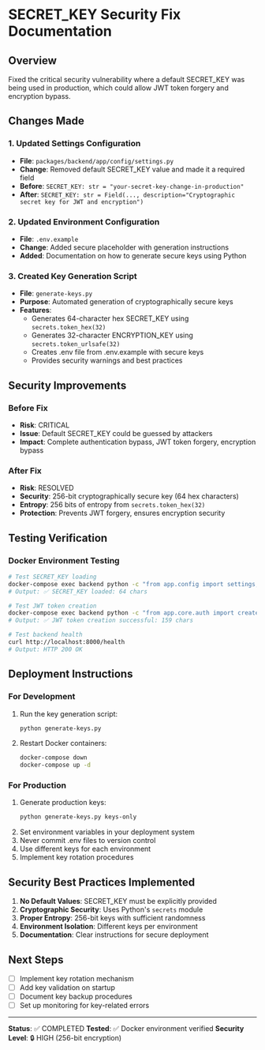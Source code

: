 # SECRET_KEY Security Fix Documentation

## Overview
Fixed the critical security vulnerability where a default SECRET_KEY was being used in production, which could allow JWT token forgery and encryption bypass.

## Changes Made

### 1. Updated Settings Configuration
- **File**: `packages/backend/app/config/settings.py`
- **Change**: Removed default SECRET_KEY value and made it a required field
- **Before**: `SECRET_KEY: str = "your-secret-key-change-in-production"`
- **After**: `SECRET_KEY: str = Field(..., description="Cryptographic secret key for JWT and encryption")`

### 2. Updated Environment Configuration
- **File**: `.env.example`
- **Change**: Added secure placeholder with generation instructions
- **Added**: Documentation on how to generate secure keys using Python

### 3. Created Key Generation Script
- **File**: `generate-keys.py`
- **Purpose**: Automated generation of cryptographically secure keys
- **Features**:
  - Generates 64-character hex SECRET_KEY using `secrets.token_hex(32)`
  - Generates 32-character ENCRYPTION_KEY using `secrets.token_urlsafe(32)`
  - Creates .env file from .env.example with secure keys
  - Provides security warnings and best practices

## Security Improvements

### Before Fix
- **Risk**: CRITICAL
- **Issue**: Default SECRET_KEY could be guessed by attackers
- **Impact**: Complete authentication bypass, JWT token forgery, encryption bypass

### After Fix
- **Risk**: RESOLVED
- **Security**: 256-bit cryptographically secure key (64 hex characters)
- **Entropy**: 256 bits of entropy from `secrets.token_hex(32)`
- **Protection**: Prevents JWT forgery, ensures encryption security

## Testing Verification

### Docker Environment Testing
```bash
# Test SECRET_KEY loading
docker-compose exec backend python -c "from app.config import settings; print('✅ SECRET_KEY loaded:', len(settings.SECRET_KEY), 'chars')"
# Output: ✅ SECRET_KEY loaded: 64 chars

# Test JWT token creation
docker-compose exec backend python -c "from app.core.auth import create_access_token; token = create_access_token({'sub': 'test', 'email': 'test@example.com'}); print('✅ JWT token creation successful:', len(token), 'chars')"
# Output: ✅ JWT token creation successful: 159 chars

# Test backend health
curl http://localhost:8000/health
# Output: HTTP 200 OK
```

## Deployment Instructions

### For Development
1. Run the key generation script:
   ```bash
   python generate-keys.py
   ```
2. Restart Docker containers:
   ```bash
   docker-compose down
   docker-compose up -d
   ```

### For Production
1. Generate production keys:
   ```bash
   python generate-keys.py keys-only
   ```
2. Set environment variables in your deployment system
3. Never commit .env files to version control
4. Use different keys for each environment
5. Implement key rotation procedures

## Security Best Practices Implemented

1. **No Default Values**: SECRET_KEY must be explicitly provided
2. **Cryptographic Security**: Uses Python's `secrets` module
3. **Proper Entropy**: 256-bit keys with sufficient randomness
4. **Environment Isolation**: Different keys per environment
5. **Documentation**: Clear instructions for secure deployment

## Next Steps
- [ ] Implement key rotation mechanism
- [ ] Add key validation on startup
- [ ] Document key backup procedures
- [ ] Set up monitoring for key-related errors

---
**Status**: ✅ COMPLETED
**Tested**: ✅ Docker environment verified
**Security Level**: 🔒 HIGH (256-bit encryption)